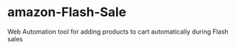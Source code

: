# amazon-Flash-Sale
Web Automation tool for adding products to cart automatically during Flash sales
